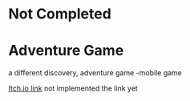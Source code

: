 # Not Completed

# Adventure Game
a different discovery, adventure game
-mobile game

[Itch.io link]()
not implemented the link yet
